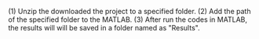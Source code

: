 (1) Unzip the downloaded the project to a specified folder.
(2) Add the path of the specified folder to the MATLAB.
(3) After run the codes in MATLAB, the results will will be saved in a folder named as "Results".
